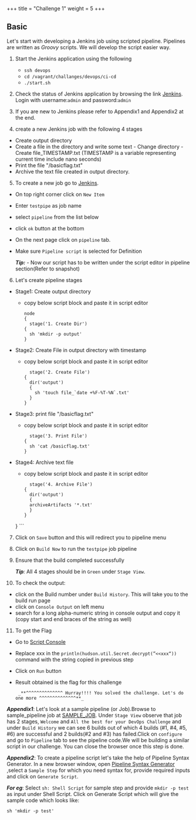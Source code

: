 +++
title = "Challenge 1"
weight = 5
+++

## Basic
Let's start with developing a Jenkins job using scripted pipeline. Pipelines are written as _Groovy_ scripts. We will develop the script easier way.

1. Start the Jenkins application using the following

    - `ssh devops`
    - `cd /vagrant/challanges/devops/ci-cd`
    - `./start.sh`

2. Check the status of Jenkins application by browsing the link [Jenkins](http://192.168.33.10/). Login with username:`admin` and password:`admin`

3. If you are new to Jenkins please refer to Appendix1 and Appendix2 at the end.

4. create a new Jenkins job with the following 4 stages
  - Create output directory
  - Create a file in the directory and write some text
        - Change directory
        - Create file_TIMESTAMP.txt (TIMESTAMP is a variable representing current time include nano seconds)
  - Print the file "/basicflag.txt"
  - Archive the text file created in output directory.

5. To create a new job go to [Jenkins](http://192.168.33.10/).
  - On top right corner click on `New Item`
  - Enter `testpipe` as job name
  - select `pipeline` from the list below
  - click `ok` button at the bottom
  - On the next page click on `pipeline` tab.
  - Make sure `Pipeline script` is selected for Definition

      _**Tip:**_
            - Now our script has to be written under the script editor in pipeline section(Refer to snapshot)

6. Let's create pipeline stages
  - Stage1: Create output directory
      - copy below script block and paste it in script editor

        ```
        node
        {
          stage('1. Create Dir')
        {
          sh 'mkdir -p output'
        }
        ```
  - Stage2: Create File in output directory with timestamp
      - copy below script block and paste it in script editor

        ```
          stage('2. Create File')
        {
          dir('output')
          {
            sh 'touch file_`date +%F-%T-%N`.txt'
          }
        }
        ```
  - Stage3: print file "/basicflag.txt"
      - copy below script block and paste it in script editor

        ```
          stage('3. Print File')
        {
          sh 'cat /basicflag.txt'
        }
        ```
  - Stage4: Archive text file
      - copy below script block and paste it in script editor

        ```
          stage('4. Archive File')
        {
          dir('output')
          {
          archiveArtifacts '*.txt'
          }
        }
      }
        ```

7. Click on `Save` button and this will redirect you to pipeline menu
8. Click on `Build Now` to run the `testpipe` job pipeline
9. Ensure that the build completed successfully

    _**Tip**:_ All 4 stages should be in `Green` under `Stage View`.
10. To check the output:
  - click on the Build number under `Build History`. This will take you to the build run page
  - click on `Console Output` on left menu
  - search for a long alpha-numeric string in console output and copy it (copy start and end braces of the string as well)

11. To get the Flag
  - Go to [Script Console](http://192.168.33.10/script)
  - Replace xxx in the `println(hudson.util.Secret.decrypt(”<<xxx“))` command with the string copied in previous step
  - Click on `Run` button
  - Result obtained is the flag for this challenge

         _**^^^^^^^^^^^^^^ Hurray!!!! You solved the challenge. Let's do one more ^^^^^^^^^^^^^^**_


_**Appendix1**_: Let's look at a sample pipeline (or Job).Browse to sample_pipeline job at [SAMPLE_JOB]( http://192.168.33.10/job/SAMPLE_PIPELINE/). Under `Stage View` observe that job has 2 stages, `Welcome` and `All the best for your DevOps Challenge` and under `Build History` we can see 6 builds out of which 4 builds (#1, #4, #5, #6) are successful and 2 builds(#2 and #3) has failed.Click on `configure` and go to `Pipeline` tab to see the pipeline code.We will be building a similar script in our challenge. You can close the browser once this step is done.

_**Appendix2**_: To create a pipeline script let's take the help of Pipeline Syntax Generator. In a new browser window, open [Pipeline Syntax Generator](http://192.168.33.10/job/SAMPLE_PIPELINE/pipeline-syntax/) ,select a `Sample Step` for which you need syntax for, provide required inputs and click on `Generate Script`.

 _**For eg**_: Select `sh: Shell Script` for sample step and provide `mkdir -p test` as input under Shell Script. Click on Generate Script which will give the sample code which looks like:
 ```
 sh 'mkdir -p test'
 ```
